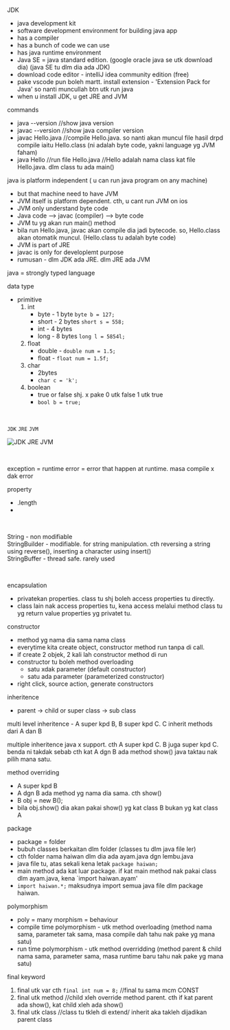 JDK
* java development kit
* software development environment for building java app
* has a compiler
* has a bunch of code we can use
* has java runtime environment
* Java SE = java standard edition. (google oracle java se utk download dia) (java SE tu dlm dia ada JDK)
* download code editor - intelliJ idea community edition (free)
* pake vscode pun boleh martt. install extension - 'Extension Pack for Java' so nanti muncullah btn utk run java
* when u install JDK, u get JRE and JVM

commands
* java --version   //show java version
* javac --version  //show java compiler version
* javac Hello.java  //compile Hello.java.  so nanti akan muncul file hasil drpd compile iaitu Hello.class  (ni adalah byte code, yakni language yg JVM faham)
* java Hello   //run file Hello.java   //Hello adalah nama class kat file Hello.java.  dlm class tu ada main()


java is platform independent ( u can run java program on any machine)
* but that machine need to have JVM
* JVM itself is platform dependent. cth, u cant run JVM on ios
* JVM only understand byte code
* Java code --> javac (compiler) --> byte code
* JVM tu yg akan run main() method
* bila run Hello.java, javac akan compile dia jadi bytecode. so, Hello.class akan otomatik muncul. (Hello.class tu adalah byte code)
* JVM is part of JRE
* javac is only for developlemt purpose
* rumusan - dlm JDK ada JRE.  dlm JRE ada JVM

java = strongly typed language

data type
* primitive
   1. int
      * byte   - 1 byte  `byte b = 127;`
      * short  - 2 bytes `short s = 558;` 
      * int    - 4 bytes 
      * long   - 8 bytes `long l = 5854l;`
   3. float  
      * double  - `double num = 1.5;`
      * float   - `float num = 1.5f;`
   5. char
      * 2bytes
      * `char c = 'k';`
   8. boolean
      * true or false shj. x pake 0 utk false 1 utk true
      * `bool b = true;`

<br>

`JDK` `JRE` `JVM` 

![JDK JRE JVM](https://github.com/taqinasirr/java/assets/21170527/24b131f6-3593-4789-bfb9-a327aeaccb2d)

<br>

exception = runtime error = error that happen at runtime. masa compile x dak error

property
* .length
* 

<br>

String          - non modifiable   
StringBuilder   - modifiable.   for string manipulation. cth  reversing a string using reverse(),  inserting a character using insert()    
StringBuffer    - thread safe.   rarely used

<br>

encapsulation
* privatekan  properties. class tu shj boleh access properties tu directly.
* class lain nak access properties tu, kena access melalui method class tu yg return value properties yg privatet tu.

constructor
* method yg nama dia sama nama class
* everytime kita create object, constructor method run tanpa di call.
* if create 2 objek, 2 kali lah constructor method di run
* constructor tu boleh method overloading
  * satu xdak parameter (default constructor)
  * satu ada parameter (parameterized constructor)
* right click, source action, generate constructors

inheritence
* parent -> child   or   super class -> sub class

multi level inheritence  - A super kpd B, B super kpd C.   C inherit methods dari A dan B

multiple inheritence java x support. cth  A super kpd C. B juga super kpd C.  benda ni takdak sebab cth kat A dgn B ada method show() java taktau nak pilih mana satu.

method overriding
* A super kpd B
* A dgn B ada method yg nama dia sama. cth show()
* B obj = new B();
* bila obj.show()  dia akan pakai show() yg kat class B bukan yg kat class A


package
* package = folder
* bubuh classes berkaitan dlm folder (classes tu dlm java file ler)
* cth folder nama haiwan dlm dia ada ayam.java  dgn lembu.java
* java file tu, atas sekali kena letak `package haiwan;`
* main method ada kat luar package. if kat main method nak pakai class dlm ayam.java, kena `import haiwan.ayam'
* `import haiwan.*;` maksudnya import semua java file dlm package haiwan.

polymorphism
* poly = many    morphism = behaviour
* compile time polymorphism - utk method overloading (method nama sama, parameter tak sama, masa compile dah tahu nak pake yg mana satu)
* run time polymorphism - utk method overridding (method parent & child nama sama, parameter sama, masa runtime baru tahu nak pake yg mana satu)

final keyword
1. final utk var  cth `final int num = 8;`  //final tu sama mcm CONST
2. final utk method //child xleh override method parent. cth if kat parent ada show(), kat child xleh ada show()
3. final utk class //class tu tkleh di extend/ inherit aka takleh dijadikan parent class


  




